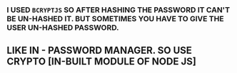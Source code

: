 ### I USED `BCRYPTJS` SO AFTER HASHING THE PASSWORD IT CAN'T BE UN-HASHED IT. BUT SOMETIMES YOU HAVE TO GIVE THE USER UN-HASHED PASSWORD.
## LIKE IN - PASSWORD MANAGER. SO USE CRYPTO [IN-BUILT MODULE OF NODE JS]